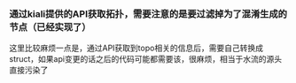 ### 通过kiali提供的API获取拓扑，需要注意的是要过滤掉为了混淆生成的节点（已经实现了）

这里比较麻烦一点是，通过API获取到topo相关的信息后，需要自己转换成struct，如果api变更的话之后的代码可能都需要该，很麻烦，相当于水流的源头直接污染了